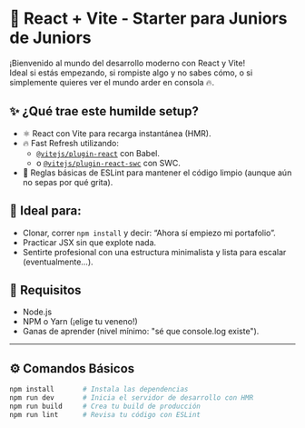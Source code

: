 # 🚀 React + Vite - Starter para Juniors de Juniors

¡Bienvenido al mundo del desarrollo moderno con React y Vite!  
Ideal si estás empezando, si rompiste algo y no sabes cómo, o si simplemente quieres ver el mundo arder en consola 🔥.





## ✨ ¿Qué trae este humilde setup?

- ⚛️ React con Vite para recarga instantánea (HMR).
- 🔥 Fast Refresh utilizando:
  - [`@vitejs/plugin-react`](https://github.com/vitejs/vite-plugin-react/blob/main/packages/plugin-react/README.md) con Babel.
  - o [`@vitejs/plugin-react-swc`](https://github.com/vitejs/vite-plugin-react-swc) con SWC.
- 🧹 Reglas básicas de ESLint para mantener el código limpio (aunque aún no sepas por qué grita).



## 🧪 Ideal para:

- Clonar, correr `npm install` y decir: “Ahora sí empiezo mi portafolio”.
- Practicar JSX sin que explote nada.
- Sentirte profesional con una estructura minimalista y lista para escalar (eventualmente…).



## 🚨 Requisitos

- Node.js
- NPM o Yarn (¡elige tu veneno!)
- Ganas de aprender (nivel mínimo: "sé que console.log existe").

---

## ⚙️ Comandos Básicos

```bash
npm install       # Instala las dependencias
npm run dev       # Inicia el servidor de desarrollo con HMR
npm run build     # Crea tu build de producción
npm run lint      # Revisa tu código con ESLint
